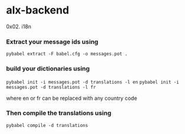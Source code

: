 # alx-backend
0x02. i18n

### Extract your message ids using

`pybabel extract -F babel.cfg -o messages.pot .`


### build your dictionaries using

`pybabel init -i messages.pot -d translations -l en`
`pybabel init -i messages.pot -d translations -l fr`

where en or fr can be replaced with any country code


### Then compile the translations using

`pybabel compile -d translations`

